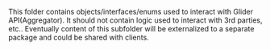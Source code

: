 This folder contains objects/interfaces/enums used to interact with Glider API(Aggregator).
It should not contain logic used to interact with 3rd parties, etc.. 
Eventually content of this subfolder will be externalized to a separate package and could be shared with clients.

